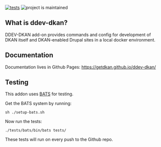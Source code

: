[![tests](https://github.com/GetDKAN/ddev-dkan/actions/workflows/tests.yml/badge.svg)](https://github.com/GetDKAN/ddev-dkan/actions/workflows/tests.yml) ![project is maintained](https://img.shields.io/maintenance/yes/2025.svg)

## What is ddev-dkan?

DDEV-DKAN add-on provides commands and config for development of
DKAN itself and DKAN-enabled Drupal sites in a local docker environment.

## Documentation

Documentation lives in Github Pages: https://getdkan.github.io/ddev-dkan/

## Testing

This addon uses [BATS](https://bats-core.readthedocs.io/en/stable/) for testing.

Get the BATS system by running:
```shell
sh ./setup-bats.sh
```

Now run the tests:
```shell
./tests/bats/bin/bats tests/
```

These tests will run on every push to the Github repo.
